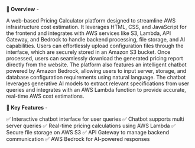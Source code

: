 **📝 Overview** - 

A web-based Pricing Calculator platform designed to streamline AWS infrastructure cost estimation. It leverages HTML, CSS, and JavaScript for the frontend and integrates with AWS services like S3, Lambda, API Gateway, and Bedrock to handle backend processing, file storage, and AI capabilities. 
Users can effortlessly upload configuration files through the interface, which are securely stored in an Amazon S3 bucket. Once processed, users can seamlessly download the generated pricing report directly from the website.
The platform also features an intelligent chatbot powered by Amazon Bedrock, allowing users to input server, storage, and database configuration requirements using natural language. The chatbot leverages generative AI models to extract relevant specifications from user queries and integrates with an AWS Lambda function to provide accurate, real-time AWS cost estimations.


**🎯 Key Features** -

✅ Interactive chatbot interface for user queries
✅ Chatbot supports multi server queries
✅ Real-time pricing calculations using AWS Lambda
✅ Secure file storage on AWS S3
✅ API Gateway to manage backend communication
✅ AWS Bedrock for AI-powered responses
